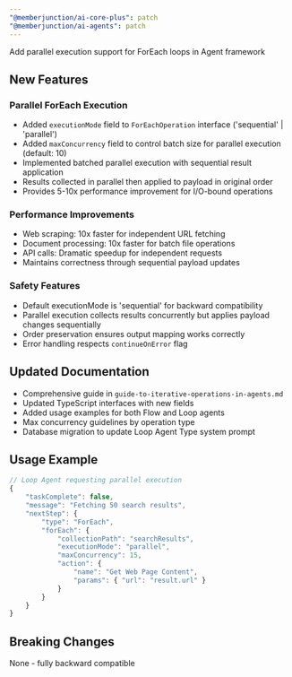 ```yaml
---
"@memberjunction/ai-core-plus": patch
"@memberjunction/ai-agents": patch
---
```


Add parallel execution support for ForEach loops in Agent framework

## New Features

### Parallel ForEach Execution
- Added `executionMode` field to `ForEachOperation` interface ('sequential' | 'parallel')
- Added `maxConcurrency` field to control batch size for parallel execution (default: 10)
- Implemented batched parallel execution with sequential result application
- Results collected in parallel then applied to payload in original order
- Provides 5-10x performance improvement for I/O-bound operations

### Performance Improvements
- Web scraping: 10x faster for independent URL fetching
- Document processing: 10x faster for batch file operations
- API calls: Dramatic speedup for independent requests
- Maintains correctness through sequential payload updates

### Safety Features
- Default executionMode is 'sequential' for backward compatibility
- Parallel execution collects results concurrently but applies payload changes sequentially
- Order preservation ensures output mapping works correctly
- Error handling respects `continueOnError` flag

## Updated Documentation
- Comprehensive guide in `guide-to-iterative-operations-in-agents.md`
- Updated TypeScript interfaces with new fields
- Added usage examples for both Flow and Loop agents
- Max concurrency guidelines by operation type
- Database migration to update Loop Agent Type system prompt

## Usage Example

```typescript
// Loop Agent requesting parallel execution
{
    "taskComplete": false,
    "message": "Fetching 50 search results",
    "nextStep": {
        "type": "ForEach",
        "forEach": {
            "collectionPath": "searchResults",
            "executionMode": "parallel",
            "maxConcurrency": 15,
            "action": {
                "name": "Get Web Page Content",
                "params": { "url": "result.url" }
            }
        }
    }
}
```

## Breaking Changes
None - fully backward compatible
